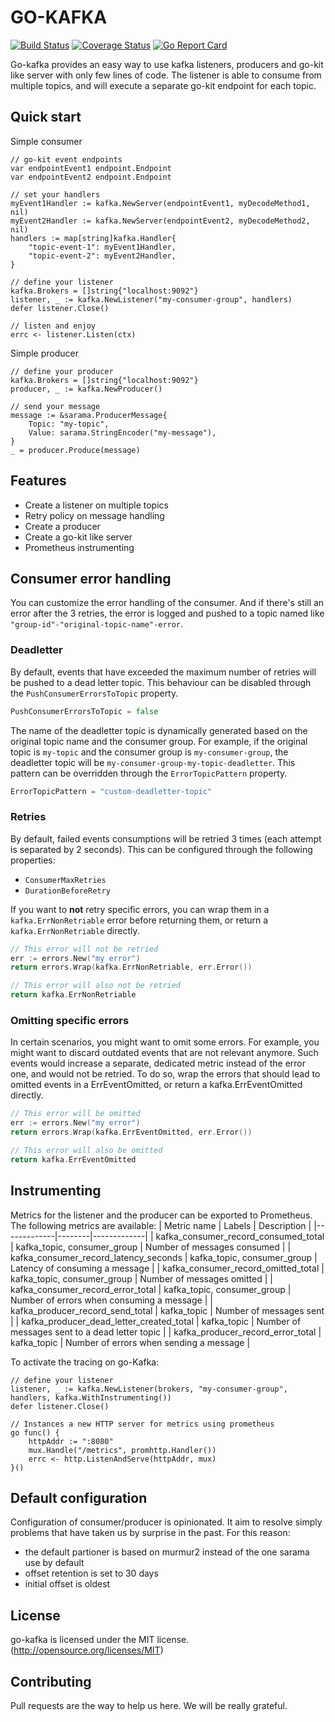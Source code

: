 # GO-KAFKA

[![Build Status](https://travis-ci.org/ricardo-ch/go-kafka.svg?branch=master)](https://travis-ci.org/ricardo-ch/go-kafka)
[![Coverage Status](https://coveralls.io/repos/github/ricardo-ch/go-kafka/badge.svg?branch=master)](https://coveralls.io/github/ricardo-ch/go-kafka?branch=master)
[![Go Report Card](https://goreportcard.com/badge/github.com/ricardo-ch/go-kafka)](https://goreportcard.com/report/github.com/ricardo-ch/go-kafka)

Go-kafka provides an easy way to use kafka listeners, producers and go-kit like server with only few lines of code.
The listener is able to consume from multiple topics, and will execute a separate go-kit endpoint for each topic.

## Quick start

Simple consumer
```golang
// go-kit event endpoints
var endpointEvent1 endpoint.Endpoint
var endpointEvent2 endpoint.Endpoint

// set your handlers
myEvent1Handler := kafka.NewServer(endpointEvent1, myDecodeMethod1, nil)
myEvent2Handler := kafka.NewServer(endpointEvent2, myDecodeMethod2, nil)
handlers := map[string]kafka.Handler{
    "topic-event-1": myEvent1Handler,
    "topic-event-2": myEvent2Handler,
}

// define your listener
kafka.Brokers = []string{"localhost:9092"}
listener, _ := kafka.NewListener("my-consumer-group", handlers)
defer listener.Close()

// listen and enjoy
errc <- listener.Listen(ctx)
```

Simple producer
```golang
// define your producer
kafka.Brokers = []string{"localhost:9092"}
producer, _ := kafka.NewProducer()

// send your message
message := &sarama.ProducerMessage{
	Topic: "my-topic",
	Value: sarama.StringEncoder("my-message"),
}
_ = producer.Produce(message)
```

## Features

* Create a listener on multiple topics
* Retry policy on message handling
* Create a producer
* Create a go-kit like server
* Prometheus instrumenting

## Consumer error handling

You can customize the error handling of the consumer.
And if there's still an error after the 3 retries, the error is logged and pushed to a topic named like `"group-id"-"original-topic-name"-error`.

### Deadletter

By default, events that have exceeded the maximum number of retries will be pushed to a dead letter topic.
This behaviour can be disabled through the `PushConsumerErrorsToTopic` property.
```go
PushConsumerErrorsToTopic = false
```
The name of the deadletter topic is dynamically generated based on the original topic name and the consumer group.
For example, if the original topic is `my-topic` and the consumer group is `my-consumer-group`, the deadletter topic will be `my-consumer-group-my-topic-deadletter`.
This pattern can be overridden through the `ErrorTopicPattern` property.
```go
ErrorTopicPattern = "custom-deadletter-topic"
```

### Retries

By default, failed events consumptions will be retried 3 times (each attempt is separated by 2 seconds).
This can be configured through the following properties:
* `ConsumerMaxRetries`
* `DurationBeforeRetry`

If you want to **not** retry specific errors, you can wrap them in a `kafka.ErrNonRetriable` error before returning them, or return a `kafka.ErrNonRetriable` directly.
```go
// This error will not be retried
err := errors.New("my error")
return errors.Wrap(kafka.ErrNonRetriable, err.Error())

// This error will also not be retried
return kafka.ErrNonRetriable
```

### Omitting specific errors

In certain scenarios, you might want to omit some errors. For example, you might want to discard outdated events that are not relevant anymore.
Such events would increase a separate, dedicated metric instead of the error one, and would not be retried.
To do so, wrap the errors that should lead to omitted events in a ErrEventOmitted, or return a kafka.ErrEventOmitted directly.
```go
// This error will be omitted
err := errors.New("my error")
return errors.Wrap(kafka.ErrEventOmitted, err.Error())

// This error will also be omitted
return kafka.ErrEventOmitted
```

## Instrumenting

Metrics for the listener and the producer can be exported to Prometheus.
The following metrics are available:
| Metric name | Labels | Description |
|-------------|--------|-------------|
| kafka_consumer_record_consumed_total | kafka_topic, consumer_group | Number of messages consumed |
| kafka_consumer_record_latency_seconds | kafka_topic, consumer_group | Latency of consuming a message |
| kafka_consumer_record_omitted_total | kafka_topic, consumer_group | Number of messages omitted |
| kafka_consumer_record_error_total | kafka_topic, consumer_group | Number of errors when consuming a message |
| kafka_producer_record_send_total | kafka_topic | Number of messages sent |
| kafka_producer_dead_letter_created_total | kafka_topic | Number of messages sent to a dead letter topic |
| kafka_producer_record_error_total | kafka_topic | Number of errors when sending a message |

To activate the tracing on go-Kafka:

```golang
// define your listener
listener, _ := kafka.NewListener(brokers, "my-consumer-group", handlers, kafka.WithInstrumenting())
defer listener.Close()

// Instances a new HTTP server for metrics using prometheus 
go func() {
	httpAddr := ":8080" 
	mux.Handle("/metrics", promhttp.Handler())
	errc <- http.ListenAndServe(httpAddr, mux)
}()

```

## Default configuration

Configuration of consumer/producer is opinionated. It aim to resolve simply problems that have taken us by surprise in the past.
For this reason:
- the default partioner is based on murmur2 instead of the one sarama use by default
- offset retention is set to 30 days
- initial offset is oldest

## License

go-kafka is licensed under the MIT license. (http://opensource.org/licenses/MIT)

## Contributing

Pull requests are the way to help us here. We will be really grateful.
